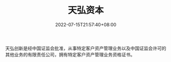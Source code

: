 ﻿---
weight: 
title: "天弘资本"
description: "天弘创新是经中国证监会批准，从事特定客户资产管理业务以及中国证监会许可的其他业务的有限责任公司，拥有特定客户资产管理业务资格证书"
date: 2022-07-15T21:57:40+08:00
lastmod: 2022-07-15T16:45:40+08:00
draft: false
authors: ["浮尘"]
featuredImage: "tianhongziben.jpg"
link: "http://www.thfund.com.cn/"
tags: ["投资机构","天弘资本"]
categories: ["navigation"]
navigation: ["投资机构"]
lightgallery: true
toc: true
pinned: false
recommend: false
recommend1: false
---
天弘创新是经中国证监会批准，从事特定客户资产管理业务以及中国证监会许可的其他业务的有限责任公司，拥有特定客户资产管理业务资格证书。
